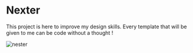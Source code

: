 # Nexter

This project is here to improve my design skills. Every template that will be given to me can be code without a thought !

![nester](https://user-images.githubusercontent.com/101552588/216341488-3e1198bb-6d19-4b3b-ba37-c9c990c673e1.png)
